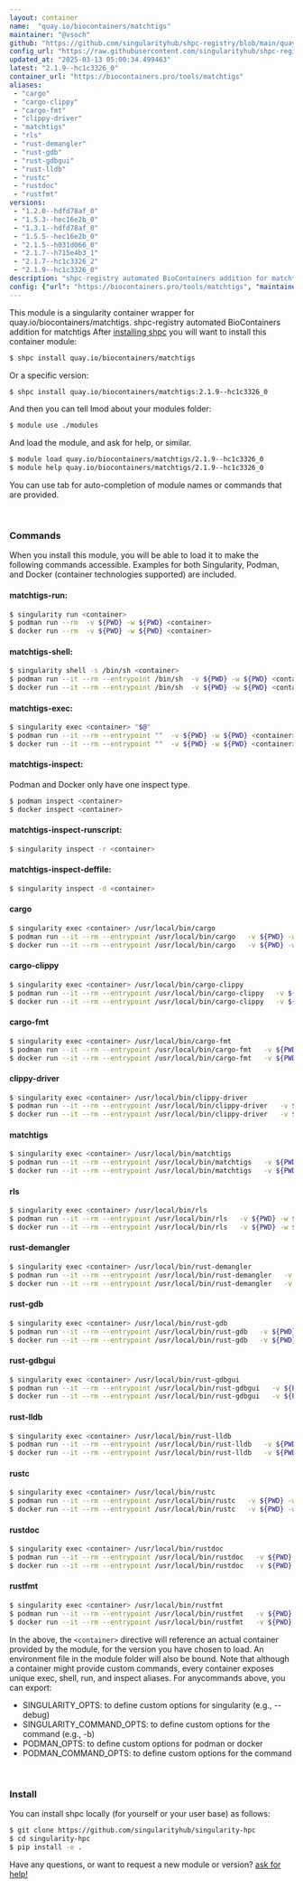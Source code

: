 ```yaml
---
layout: container
name:  "quay.io/biocontainers/matchtigs"
maintainer: "@vsoch"
github: "https://github.com/singularityhub/shpc-registry/blob/main/quay.io/biocontainers/matchtigs/container.yaml"
config_url: "https://raw.githubusercontent.com/singularityhub/shpc-registry/main/quay.io/biocontainers/matchtigs/container.yaml"
updated_at: "2025-03-13 05:00:34.499463"
latest: "2.1.9--hc1c3326_0"
container_url: "https://biocontainers.pro/tools/matchtigs"
aliases:
 - "cargo"
 - "cargo-clippy"
 - "cargo-fmt"
 - "clippy-driver"
 - "matchtigs"
 - "rls"
 - "rust-demangler"
 - "rust-gdb"
 - "rust-gdbgui"
 - "rust-lldb"
 - "rustc"
 - "rustdoc"
 - "rustfmt"
versions:
 - "1.2.0--hdfd78af_0"
 - "1.5.3--hec16e2b_0"
 - "1.3.1--hdfd78af_0"
 - "1.5.5--hec16e2b_0"
 - "2.1.5--h031d066_0"
 - "2.1.7--h715e4b3_1"
 - "2.1.7--hc1c3326_2"
 - "2.1.9--hc1c3326_0"
description: "shpc-registry automated BioContainers addition for matchtigs"
config: {"url": "https://biocontainers.pro/tools/matchtigs", "maintainer": "@vsoch", "description": "shpc-registry automated BioContainers addition for matchtigs", "latest": {"2.1.9--hc1c3326_0": "sha256:389b21ed61b9ad92ac0063457bc6ab9aeda5e6cfe57be46a512bf2d959c37148"}, "tags": {"1.2.0--hdfd78af_0": "sha256:f35cc56c7409188e63259484d4f5f9db116c4b808d56d521fcf62ffc67a24647", "1.5.3--hec16e2b_0": "sha256:a473015e335da9771d76e5187185fa06dd76fc8ff14fa594dbf0cb7c3a3069df", "1.3.1--hdfd78af_0": "sha256:a7eec4dc83a5cb18a7547b988510b5bdac3b809ec1f857525a271f9bebc938fa", "1.5.5--hec16e2b_0": "sha256:c1eb21aec5191a05f2fb28d652f1277f192807c6069546567879dcd3367ffe18", "2.1.5--h031d066_0": "sha256:389a81e545e041247c44adab0368e6f021e6c00f9d340fee9c9ec916e4c81eff", "2.1.7--h715e4b3_1": "sha256:7b7c20a4009d3486f0644b37175365f5071c93b5ceb7aecec8d177651472137a", "2.1.7--hc1c3326_2": "sha256:a279d347ccab2d5775c84288874073b98e244f00ef281f267197758ed7782021", "2.1.9--hc1c3326_0": "sha256:389b21ed61b9ad92ac0063457bc6ab9aeda5e6cfe57be46a512bf2d959c37148"}, "docker": "quay.io/biocontainers/matchtigs", "aliases": {"cargo": "/usr/local/bin/cargo", "cargo-clippy": "/usr/local/bin/cargo-clippy", "cargo-fmt": "/usr/local/bin/cargo-fmt", "clippy-driver": "/usr/local/bin/clippy-driver", "matchtigs": "/usr/local/bin/matchtigs", "rls": "/usr/local/bin/rls", "rust-demangler": "/usr/local/bin/rust-demangler", "rust-gdb": "/usr/local/bin/rust-gdb", "rust-gdbgui": "/usr/local/bin/rust-gdbgui", "rust-lldb": "/usr/local/bin/rust-lldb", "rustc": "/usr/local/bin/rustc", "rustdoc": "/usr/local/bin/rustdoc", "rustfmt": "/usr/local/bin/rustfmt"}}
---
```


This module is a singularity container wrapper for quay.io/biocontainers/matchtigs.
shpc-registry automated BioContainers addition for matchtigs
After [installing shpc](#install) you will want to install this container module:


```bash
$ shpc install quay.io/biocontainers/matchtigs
```

Or a specific version:

```bash
$ shpc install quay.io/biocontainers/matchtigs:2.1.9--hc1c3326_0
```

And then you can tell lmod about your modules folder:

```bash
$ module use ./modules
```

And load the module, and ask for help, or similar.

```bash
$ module load quay.io/biocontainers/matchtigs/2.1.9--hc1c3326_0
$ module help quay.io/biocontainers/matchtigs/2.1.9--hc1c3326_0
```

You can use tab for auto-completion of module names or commands that are provided.

<br>

### Commands

When you install this module, you will be able to load it to make the following commands accessible.
Examples for both Singularity, Podman, and Docker (container technologies supported) are included.

#### matchtigs-run:

```bash
$ singularity run <container>
$ podman run --rm  -v ${PWD} -w ${PWD} <container>
$ docker run --rm  -v ${PWD} -w ${PWD} <container>
```

#### matchtigs-shell:

```bash
$ singularity shell -s /bin/sh <container>
$ podman run --it --rm --entrypoint /bin/sh  -v ${PWD} -w ${PWD} <container>
$ docker run --it --rm --entrypoint /bin/sh  -v ${PWD} -w ${PWD} <container>
```

#### matchtigs-exec:

```bash
$ singularity exec <container> "$@"
$ podman run --it --rm --entrypoint ""  -v ${PWD} -w ${PWD} <container> "$@"
$ docker run --it --rm --entrypoint ""  -v ${PWD} -w ${PWD} <container> "$@"
```

#### matchtigs-inspect:

Podman and Docker only have one inspect type.

```bash
$ podman inspect <container>
$ docker inspect <container>
```

#### matchtigs-inspect-runscript:

```bash
$ singularity inspect -r <container>
```

#### matchtigs-inspect-deffile:

```bash
$ singularity inspect -d <container>
```


#### cargo

```bash
$ singularity exec <container> /usr/local/bin/cargo
$ podman run --it --rm --entrypoint /usr/local/bin/cargo   -v ${PWD} -w ${PWD} <container> -c " $@"
$ docker run --it --rm --entrypoint /usr/local/bin/cargo   -v ${PWD} -w ${PWD} <container> -c " $@"
```


#### cargo-clippy

```bash
$ singularity exec <container> /usr/local/bin/cargo-clippy
$ podman run --it --rm --entrypoint /usr/local/bin/cargo-clippy   -v ${PWD} -w ${PWD} <container> -c " $@"
$ docker run --it --rm --entrypoint /usr/local/bin/cargo-clippy   -v ${PWD} -w ${PWD} <container> -c " $@"
```


#### cargo-fmt

```bash
$ singularity exec <container> /usr/local/bin/cargo-fmt
$ podman run --it --rm --entrypoint /usr/local/bin/cargo-fmt   -v ${PWD} -w ${PWD} <container> -c " $@"
$ docker run --it --rm --entrypoint /usr/local/bin/cargo-fmt   -v ${PWD} -w ${PWD} <container> -c " $@"
```


#### clippy-driver

```bash
$ singularity exec <container> /usr/local/bin/clippy-driver
$ podman run --it --rm --entrypoint /usr/local/bin/clippy-driver   -v ${PWD} -w ${PWD} <container> -c " $@"
$ docker run --it --rm --entrypoint /usr/local/bin/clippy-driver   -v ${PWD} -w ${PWD} <container> -c " $@"
```


#### matchtigs

```bash
$ singularity exec <container> /usr/local/bin/matchtigs
$ podman run --it --rm --entrypoint /usr/local/bin/matchtigs   -v ${PWD} -w ${PWD} <container> -c " $@"
$ docker run --it --rm --entrypoint /usr/local/bin/matchtigs   -v ${PWD} -w ${PWD} <container> -c " $@"
```


#### rls

```bash
$ singularity exec <container> /usr/local/bin/rls
$ podman run --it --rm --entrypoint /usr/local/bin/rls   -v ${PWD} -w ${PWD} <container> -c " $@"
$ docker run --it --rm --entrypoint /usr/local/bin/rls   -v ${PWD} -w ${PWD} <container> -c " $@"
```


#### rust-demangler

```bash
$ singularity exec <container> /usr/local/bin/rust-demangler
$ podman run --it --rm --entrypoint /usr/local/bin/rust-demangler   -v ${PWD} -w ${PWD} <container> -c " $@"
$ docker run --it --rm --entrypoint /usr/local/bin/rust-demangler   -v ${PWD} -w ${PWD} <container> -c " $@"
```


#### rust-gdb

```bash
$ singularity exec <container> /usr/local/bin/rust-gdb
$ podman run --it --rm --entrypoint /usr/local/bin/rust-gdb   -v ${PWD} -w ${PWD} <container> -c " $@"
$ docker run --it --rm --entrypoint /usr/local/bin/rust-gdb   -v ${PWD} -w ${PWD} <container> -c " $@"
```


#### rust-gdbgui

```bash
$ singularity exec <container> /usr/local/bin/rust-gdbgui
$ podman run --it --rm --entrypoint /usr/local/bin/rust-gdbgui   -v ${PWD} -w ${PWD} <container> -c " $@"
$ docker run --it --rm --entrypoint /usr/local/bin/rust-gdbgui   -v ${PWD} -w ${PWD} <container> -c " $@"
```


#### rust-lldb

```bash
$ singularity exec <container> /usr/local/bin/rust-lldb
$ podman run --it --rm --entrypoint /usr/local/bin/rust-lldb   -v ${PWD} -w ${PWD} <container> -c " $@"
$ docker run --it --rm --entrypoint /usr/local/bin/rust-lldb   -v ${PWD} -w ${PWD} <container> -c " $@"
```


#### rustc

```bash
$ singularity exec <container> /usr/local/bin/rustc
$ podman run --it --rm --entrypoint /usr/local/bin/rustc   -v ${PWD} -w ${PWD} <container> -c " $@"
$ docker run --it --rm --entrypoint /usr/local/bin/rustc   -v ${PWD} -w ${PWD} <container> -c " $@"
```


#### rustdoc

```bash
$ singularity exec <container> /usr/local/bin/rustdoc
$ podman run --it --rm --entrypoint /usr/local/bin/rustdoc   -v ${PWD} -w ${PWD} <container> -c " $@"
$ docker run --it --rm --entrypoint /usr/local/bin/rustdoc   -v ${PWD} -w ${PWD} <container> -c " $@"
```


#### rustfmt

```bash
$ singularity exec <container> /usr/local/bin/rustfmt
$ podman run --it --rm --entrypoint /usr/local/bin/rustfmt   -v ${PWD} -w ${PWD} <container> -c " $@"
$ docker run --it --rm --entrypoint /usr/local/bin/rustfmt   -v ${PWD} -w ${PWD} <container> -c " $@"
```



In the above, the `<container>` directive will reference an actual container provided
by the module, for the version you have chosen to load. An environment file in the
module folder will also be bound. Note that although a container
might provide custom commands, every container exposes unique exec, shell, run, and
inspect aliases. For anycommands above, you can export:

 - SINGULARITY_OPTS: to define custom options for singularity (e.g., --debug)
 - SINGULARITY_COMMAND_OPTS: to define custom options for the command (e.g., -b)
 - PODMAN_OPTS: to define custom options for podman or docker
 - PODMAN_COMMAND_OPTS: to define custom options for the command

<br>

### Install

You can install shpc locally (for yourself or your user base) as follows:

```bash
$ git clone https://github.com/singularityhub/singularity-hpc
$ cd singularity-hpc
$ pip install -e .
```

Have any questions, or want to request a new module or version? [ask for help!](https://github.com/singularityhub/singularity-hpc/issues)